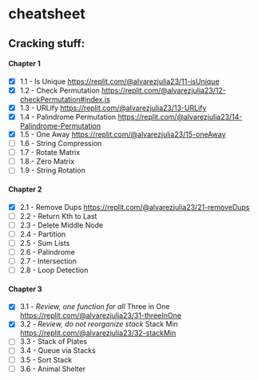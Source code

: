 # cheatsheet

## Cracking stuff:

#### Chapter 1 
- [x] 1.1 - Is Unique https://replit.com/@alvarezjulia23/11-isUnique
- [x] 1.2 - Check Permutation https://replit.com/@alvarezjulia23/12-checkPermutation#index.js
- [x] 1.3 - URLify https://replit.com/@alvarezjulia23/13-URLify
- [x] 1.4 - Palindrome Permutation https://replit.com/@alvarezjulia23/14-Palindrome-Permutation
- [x] 1.5 - One Away https://replit.com/@alvarezjulia23/15-oneAway
- [ ] 1.6 - String Compression
- [ ] 1.7 - Rotate Matrix
- [ ] 1.8 - Zero Matrix
- [ ] 1.9 - String Rotation 

#### Chapter 2 
- [x] 2.1 - Remove Dups https://replit.com/@alvarezjulia23/21-removeDups
- [ ] 2.2 - Return Kth to Last
- [ ] 2.3 - Delete Middle Node
- [ ] 2.4 - Partition
- [ ] 2.5 - Sum Lists
- [ ] 2.6 - Palindrome
- [ ] 2.7 - Intersection
- [ ] 2.8 - Loop Detection

#### Chapter 3 
- [x] 3.1 - *Review, one function for all* Three in One  https://replit.com/@alvarezjulia23/31-threeInOne 
- [x] 3.2 - *Review, do not reorganize stack* Stack Min https://replit.com/@alvarezjulia23/32-stackMin
- [ ] 3.3 - Stack of Plates
- [ ] 3.4 - Queue via Stacks
- [ ] 3.5 - Sort Stack
- [ ] 3.6 - Animal Shelter
